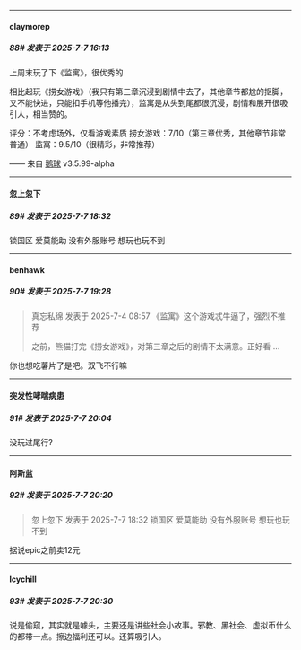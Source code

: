 ﻿
*****

####  claymorep  
##### 88#       发表于 2025-7-7 16:13

上周末玩了下《监寓》，很优秀的

相比起玩《捞女游戏》（我只有第三章沉浸到剧情中去了，其他章节都尬的抠脚，又不能快进，只能扣手机等他播完），监寓是从头到尾都很沉浸，剧情和展开很吸引人，相当赞的。

评分：不考虑场外，仅看游戏素质
捞女游戏：7/10（第三章优秀，其他章节非常普通）
监寓：9.5/10（很精彩，非常推荐）

—— 来自 [鹅球](https://www.pgyer.com/xfPejhuq) v3.5.99-alpha


*****

####  忽上忽下  
##### 89#       发表于 2025-7-7 18:32

锁国区 爱莫能助 没有外服账号 想玩也玩不到


*****

####  benhawk  
##### 90#       发表于 2025-7-7 19:28

<blockquote>真忘私绵 发表于 2025-7-4 08:57
《监寓》这个游戏忒牛逼了，强烈不推荐

之前，熊猫打完《捞女游戏》，对第三章之后的剧情不太满意。正好看 ...</blockquote>
你也想吃薯片了是吧。双飞不行嘛


*****

####  突发性哮喘病患  
##### 91#       发表于 2025-7-7 20:04

没玩过尾行?


*****

####  阿斯蓝  
##### 92#       发表于 2025-7-7 20:20

<blockquote>忽上忽下 发表于 2025-7-7 18:32
锁国区 爱莫能助 没有外服账号 想玩也玩不到</blockquote>
据说epic之前卖12元


*****

####  lcychill  
##### 93#       发表于 2025-7-7 20:30

说是偷窥，其实就是噱头，主要还是讲些社会小故事。邪教、黑社会、虚拟币什么的都带一点。擦边福利还可以。还算吸引人。

